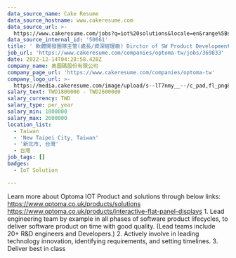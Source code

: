 ```yaml
---
data_source_name: Cake Resume
data_source_hostname: www.cakeresume.com
data_source_url: >-
  https://www.cakeresume.com/jobs?q=iot%20solutions&locale=en&range%5Bsalary_range%5D%5Bmin%5D=1000000
data_source_internal_id: '50661'
title: ' 軟體開發團隊主管(處長/資深經理級) Dirctor of SW Product Development Division'
job_url: 'https://www.cakeresume.com/companies/optoma-tw/jobs/369833'
date: 2022-12-14T04:28:58.428Z
company_name: 奧圖碼股份有限公司
company_page_url: 'https://www.cakeresume.com/companies/optoma-tw'
company_logo_url: >-
  https://media.cakeresume.com/image/upload/s--lT7nmy__--/c_pad,fl_png8,h_200,w_200/v1550216467/ymbeuvqejgn6vacmqhrr.png
salary_text: TWD1800000 - TWD2600000
salary_currency: TWD
salary_type: per_year
salary_min: 1800000
salary_max: 2600000
location_list:
  - Taiwan
  - 'New Taipei City, Taiwan'
  - '新北市, 台灣'
  - 台灣
job_tags: []
badges:
  - IoT Solution

---
```


Learn more about Optoma IOT Product and solutions through below links: https://www.optoma.co.uk/products/solutions https://www.optoma.co.uk/products/interactive-flat-panel-displays 1. Lead engineering team by example in all phases of software product lifecycles, to deliver software product on time with good quality. (Lead teams include 20+ R&D engineers and Developers.) 2. Actively involve in leading technology innovation, identifying requirements, and setting timelines. 3. Deliver best in class
